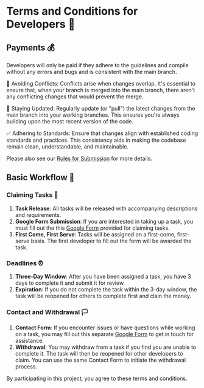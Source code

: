 # Terms and Conditions for Developers 📜

## Payments 💰

Developers will only be paid if they adhere to the guidelines and compile without any errors and bugs and is consistent with the main branch.

🚫 Avoiding Conflicts: Conflicts arise when changes overlap. It's essential to ensure that, when your branch is merged into the main branch, there aren't any conflicting changes that would prevent the merge.

🔄 Staying Updated: Regularly update (or "pull") the latest changes from the main branch into your working branches. This ensures you're always building upon the most recent version of the code.

✅ Adhering to Standards: Ensure that changes align with established coding standards and practices. This consistency aids in making the codebase remain clean, understandable, and maintainable.

Please also see our [Rules for Submission](https://github.com/Techligence/LogicBlocks/blob/main/guidelines.md) for more details. 

## Basic Workflow 🌊

### Claiming Tasks 🎯

1. **Task Release**: All tasks will be released with accompanying descriptions and requirements.
2. **Google Form Submission**: If you are interested in taking up a task, you must fill out the this [Google Form](https://forms.gle/QmLcy9wHaWBit4AT6) provided for claiming tasks.
3. **First Come, First Serve**: Tasks will be assigned on a first-come, first-serve basis. The first developer to fill out the form will be awarded the task.

### Deadlines ⏰

1. **Three-Day Window**: After you have been assigned a task, you have 3 days to complete it and submit it for review.
2. **Expiration**: If you do not complete the task within the 3-day window, the task will be reopened for others to complete first and clain the money.

### Contact and Withdrawal 🏳️

1. **Contact Form**: If you encounter issues or have questions while working on a task, you may fill out this separate [Google Form](https://forms.gle/VzimWTM5vzxvseJe7) to get in touch for assistance.
2. **Withdrawal**: You may withdraw from a task if you find you are unable to complete it. The task will then be reopened for other developers to claim. You can use the same Contact Form to initiate the withdrawal process.

By participating in this project, you agree to these terms and conditions.
